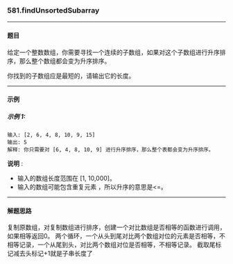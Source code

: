 ### 581.findUnsortedSubarray
----
#### 题目

给定一个整数数组，你需要寻找一个连续的子数组，如果对这个子数组进行升序排序，那么整个数组都会变为升序排序。

你找到的子数组应是最短的，请输出它的长度。

----
#### 示例

##### 示例 1:

```
输入: [2, 6, 4, 8, 10, 9, 15]
输出: 5
解释: 你只需要对 [6, 4, 8, 10, 9] 进行升序排序，那么整个表都会变为升序排序。
```

**说明** :

- 输入的数组长度范围在 [1, 10,000]。
- 输入的数组可能包含重复元素 ，所以升序的意思是<=。

----
#### 解题思路
复制原数组，对复制数组进行排序，创建一个对比数组是否相等的函数进行调用，如果相等返回0。
两个循环，一个从头到尾对比两个数组对位的元素是否相等，不相等记录，一个从尾到头，对比两个数组对位是否相等，不相等记录。
截取尾标记减去头标记+1就是子串长度了